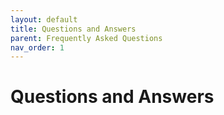 ```yaml
---
layout: default
title: Questions and Answers
parent: Frequently Asked Questions
nav_order: 1
---
```


# Questions and Answers
